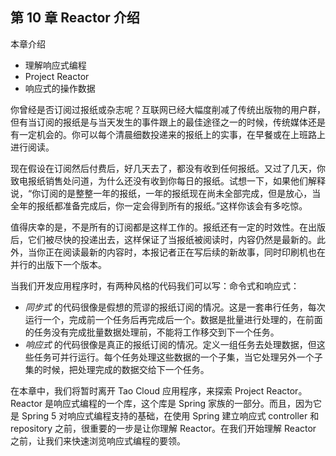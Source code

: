 ## 第 10 章 Reactor 介绍

本章介绍

- 理解响应式编程
- Project Reactor
- 响应式的操作数据

你曾经是否订阅过报纸或杂志呢？互联网已经大幅度削减了传统出版物的用户群，但有当订阅的报纸是与当天发生的事件跟上的最佳途径之一的时候，传统媒体还是有一定机会的。你可以每个清晨细数投递来的报纸上的实事，在早餐或在上班路上进行阅读。

现在假设在订阅然后付费后，好几天去了，都没有收到任何报纸。又过了几天，你致电报纸销售处问道，为什么还没有收到你每日的报纸。试想一下，如果他们解释说，“你订阅的是整整一年的报纸，一年的报纸现在尚未全部完成，但是放心，当全年的报纸都准备完成后，你一定会得到所有的报纸。”这样你该会有多吃惊。

值得庆幸的是，不是所有的订阅都是这样工作的。报纸还有一定的时效性。在出版后，它们被尽快的投递出去，这样保证了当报纸被阅读时，内容仍然是最新的。此外，当你正在阅读最新的内容时，本报记者正在写后续的新故事，同时印刷机也在并行的出版下一个版本。

当我们开发应用程序时，有两种风格的代码我们可以写：命令式和响应式：

- *同步式* 的代码很像是假想的荒谬的报纸订阅的情况。这是一套串行任务，每次运行一个，完成前一个任务后再完成后一个。数据是批量进行处理的，在前面的任务没有完成批量数据处理前，不能将工作移交到下一个任务。
- *响应式* 的代码很像是真正的报纸订阅的情况。定义一组任务去处理数据，但这些任务可并行运行。每个任务处理这些数据的一个子集，当它处理另外一个子集的时候，把处理完成的数据交给下一个任务。

在本章中，我们将暂时离开 Tao Cloud 应用程序，来探索 Project Reactor。Reactor 是响应式编程的一个库，这个库是 Spring 家族的一部分。而且，因为它是 Spring 5 对响应式编程支持的基础，在使用 Spring 建立响应式 controller 和 repository 之前，很重要的一步是让你理解  Reactor。在我们开始理解 Reactor 之前，让我们来快速浏览响应式编程的要领。